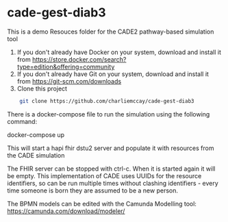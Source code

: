 # cade-gest-diab3
This is a demo Resouces folder for the CADE2 pathway-based simulation tool

1. If you don't already have Docker on your system, download and install it from https://store.docker.com/search?type=edition&offering=community
2. If you don't already have Git on your system, download and install it from https://git-scm.com/downloads
3. Clone this project 
```sh
	git clone https://github.com/charliemccay/cade-gest-diab3
```
There is a docker-compose file to run the simulation using the following command:

docker-compose up

This will start a hapi fhir dstu2 server and populate it with resources from the CADE simulation 

The FHIR server can be stopped with ctrl-c.  When it is started again it will be empty.  This implementation of CADE uses UUIDs for the resource identifiers, so can be run multiple times without clashing identifiers - every time someone is born they are assumed to be a new person.

The BPMN models can be edited with the Camunda Modelling tool: https://camunda.com/download/modeler/

